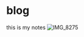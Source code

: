 # blog
this is my notes
![IMG_8275](https://user-images.githubusercontent.com/104148658/179435401-1285abde-3c12-4082-9a62-ec9022060c1e.JPG)
